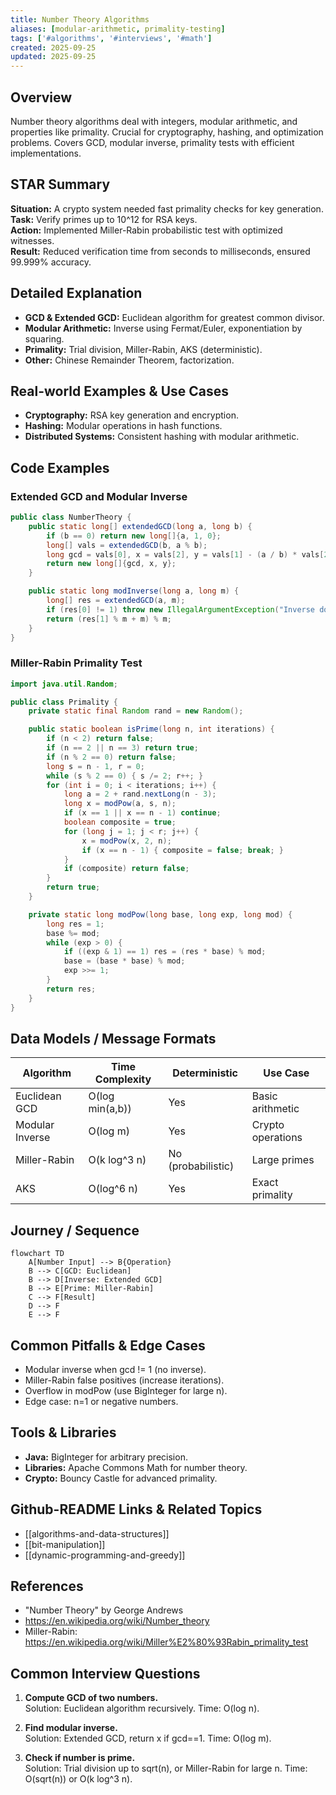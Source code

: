 ```yaml
---
title: Number Theory Algorithms
aliases: [modular-arithmetic, primality-testing]
tags: ['#algorithms', '#interviews', '#math']
created: 2025-09-25
updated: 2025-09-25
---
```


## Overview
Number theory algorithms deal with integers, modular arithmetic, and properties like primality. Crucial for cryptography, hashing, and optimization problems. Covers GCD, modular inverse, primality tests with efficient implementations.

## STAR Summary
**Situation:** A crypto system needed fast primality checks for key generation.  
**Task:** Verify primes up to 10^12 for RSA keys.  
**Action:** Implemented Miller-Rabin probabilistic test with optimized witnesses.  
**Result:** Reduced verification time from seconds to milliseconds, ensured 99.999% accuracy.

## Detailed Explanation
- **GCD & Extended GCD:** Euclidean algorithm for greatest common divisor.
- **Modular Arithmetic:** Inverse using Fermat/Euler, exponentiation by squaring.
- **Primality:** Trial division, Miller-Rabin, AKS (deterministic).
- **Other:** Chinese Remainder Theorem, factorization.

## Real-world Examples & Use Cases
- **Cryptography:** RSA key generation and encryption.
- **Hashing:** Modular operations in hash functions.
- **Distributed Systems:** Consistent hashing with modular arithmetic.

## Code Examples
### Extended GCD and Modular Inverse
```java
public class NumberTheory {
    public static long[] extendedGCD(long a, long b) {
        if (b == 0) return new long[]{a, 1, 0};
        long[] vals = extendedGCD(b, a % b);
        long gcd = vals[0], x = vals[2], y = vals[1] - (a / b) * vals[2];
        return new long[]{gcd, x, y};
    }

    public static long modInverse(long a, long m) {
        long[] res = extendedGCD(a, m);
        if (res[0] != 1) throw new IllegalArgumentException("Inverse doesn't exist");
        return (res[1] % m + m) % m;
    }
}
```

### Miller-Rabin Primality Test
```java
import java.util.Random;

public class Primality {
    private static final Random rand = new Random();

    public static boolean isPrime(long n, int iterations) {
        if (n < 2) return false;
        if (n == 2 || n == 3) return true;
        if (n % 2 == 0) return false;
        long s = n - 1, r = 0;
        while (s % 2 == 0) { s /= 2; r++; }
        for (int i = 0; i < iterations; i++) {
            long a = 2 + rand.nextLong(n - 3);
            long x = modPow(a, s, n);
            if (x == 1 || x == n - 1) continue;
            boolean composite = true;
            for (long j = 1; j < r; j++) {
                x = modPow(x, 2, n);
                if (x == n - 1) { composite = false; break; }
            }
            if (composite) return false;
        }
        return true;
    }

    private static long modPow(long base, long exp, long mod) {
        long res = 1;
        base %= mod;
        while (exp > 0) {
            if ((exp & 1) == 1) res = (res * base) % mod;
            base = (base * base) % mod;
            exp >>= 1;
        }
        return res;
    }
}
```

## Data Models / Message Formats
| Algorithm | Time Complexity | Deterministic | Use Case |
|-----------|-----------------|----------------|----------|
| Euclidean GCD | O(log min(a,b)) | Yes | Basic arithmetic |
| Modular Inverse | O(log m) | Yes | Crypto operations |
| Miller-Rabin | O(k log^3 n) | No (probabilistic) | Large primes |
| AKS | O(log^6 n) | Yes | Exact primality |

## Journey / Sequence
```mermaid
flowchart TD
    A[Number Input] --> B{Operation}
    B --> C[GCD: Euclidean]
    B --> D[Inverse: Extended GCD]
    B --> E[Prime: Miller-Rabin]
    C --> F[Result]
    D --> F
    E --> F
```

## Common Pitfalls & Edge Cases
- Modular inverse when gcd != 1 (no inverse).
- Miller-Rabin false positives (increase iterations).
- Overflow in modPow (use BigInteger for large n).
- Edge case: n=1 or negative numbers.

## Tools & Libraries
- **Java:** BigInteger for arbitrary precision.
- **Libraries:** Apache Commons Math for number theory.
- **Crypto:** Bouncy Castle for advanced primality.

## Github-README Links & Related Topics
- [[algorithms-and-data-structures]]
- [[bit-manipulation]]
- [[dynamic-programming-and-greedy]]

## References
- "Number Theory" by George Andrews
- https://en.wikipedia.org/wiki/Number_theory
- Miller-Rabin: https://en.wikipedia.org/wiki/Miller%E2%80%93Rabin_primality_test

## Common Interview Questions
1. **Compute GCD of two numbers.**  
   Solution: Euclidean algorithm recursively. Time: O(log n).

2. **Find modular inverse.**  
   Solution: Extended GCD, return x if gcd==1. Time: O(log m).

3. **Check if number is prime.**  
   Solution: Trial division up to sqrt(n), or Miller-Rabin for large n. Time: O(sqrt(n)) or O(k log^3 n).
